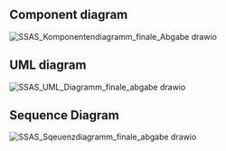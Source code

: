 ## Component diagram
![SSAS_Komponentendiagramm_finale_Abgabe drawio](https://github.com/ik78evah/SSAS/assets/73646817/c9306d73-eccd-4aae-9fcc-0588a7f597f4)

## UML diagram
![SSAS_UML_Diagramm_finale_abgabe drawio](https://github.com/ik78evah/SSAS/assets/73646817/341ee887-1d88-4467-b60c-0cf5a2cc76e8)

## Sequence Diagram
![SSAS_Sqeuenzdiagramm_finale_abgabe drawio](https://github.com/ik78evah/SSAS/assets/73646817/a69cf268-6323-414d-8c8c-98f95946f6c0)
